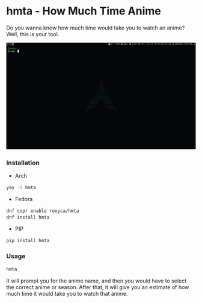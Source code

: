 # hmta - How Much Time Anime

Do you wanna know how much time would take you to watch an anime? Well, this is your tool.

![hmta gif](gif/hmta.gif)

### Installation

- Arch
```bash
yay -S hmta
```
- Fedora
```bash
dnf copr enable rooyca/hmta
dnf install hmta
```

- PIP
```bash
pip install hmta
```

### Usage
```bash
hmta
```

It will prompt you for the anime name, and then you would have to select the correct anime or season. 
After that, it will give you an estimate of how much time it would take you to watch that anime.
